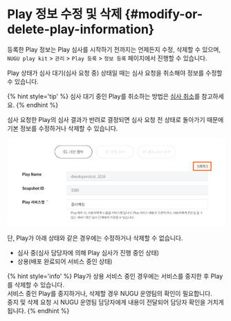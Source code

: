 Play 정보 수정 및 삭제 {#modify-or-delete-play-information}
====================

등록한 Play 정보는 Play 심사를 시작하기 전까지는 언제든지 수정, 삭제할 수 있으며, `NUGU play kit` > `관리` > `Play 등록` > `정보 등록` 페이지에서 진행할 수 있습니다.

Play 상태가 심사 대기(심사 요청 중) 상태일 때는 심사 요청을 취소해야 정보를 수정할 수 있습니다. 

{% hint style='tip' %}
심사 대기 중인 Play를 취소하는 방법은 [심사 취소](/play-registration-and-review/play-review.md#review-cancellation)를 참고하세요.
{% endhint %}

심사 요청한 Play의 심사 결과가 반려로 결정되면 심사 요청 전 상태로 돌아가기 때문에 기본 정보를 수정하거나 삭제할 수 있습니다.

![](../images/play-registration-and-review/ch4_42_c01.png)

단, Play가 아래 상태와 같은 경우에는 수정하거나 삭제할 수 없습니다.

- 심사 중(심사 담당자에 의해 Play 심사가 진행 중인 상태)  
- 상용(배포 완료되어 서비스 중인 상태) 


{% hint style='info' %}
Play가 상용 서비스 중인 경우에는 서비스를 중지한 후 Play를 삭제할 수 있습니다. <br>
서비스 중인 Play를 중지하거나, 삭제할 경우 NUGU 운영팀의 확인이 필요합니다. <br>
중지 및 삭제 요청 시 NUGU 운영팀 담당자에게 내용이 전달되어 담당자 확인을 거치게 됩니다.
{% endhint %}
